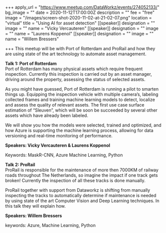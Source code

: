 +++
apply_url = "https://www.meetup.com/DataWorkz/events/274052133/"
bg_image = ""
date = 2020-11-12T17:00:00Z
description = ""
fee = "free"
image = "/images/screen-shot-2020-11-02-at-21-02-07.png"
location = "virtual"
title = "Using AI for asset detection"
[[speaker]]
designation = ""
image = ""
name = "Vicky Vercauteren"
[[speaker]]
designation = ""
image = ""
name = "Laurens Koppenol"
[[speaker]]
designation = ""
image = ""
name = "Willem Bressers"

+++
This meetup will be with Port of Rotterdam and ProRail and how they are using state of the art technology to automate asset management.

**Talk 1: Port of Rotterdam**  
Port of Rotterdam has many physical assets which require frequent inspection. Currently this inspection is carried out by an asset manager, driving around the property, assessing the status of selected assets.

As you might have guessed, Port of Rotterdam is running a pilot to smarten things up. Equipping the inspection vehicle with multiple camera’s, labeling collected frames and training machine learning models to detect, localize and assess the quality of relevant assets. The first use case surface estimation of “Sleuven”, which will be soon be succeeded by several other assets which have already been labeled.

We will show you how the models were selected, trained and optimized, and how Azure is supporting the machine learning process, allowing for data versioning and real-time monitoring of performance.

**Speakers: Vicky Vercauteren & Laurens Koppenol**

Keywords: MaskR-CNN, Azure Machine Learning, Python

**Talk 2: ProRail**  
ProRail is responsible for the maintenance of more then 7000KM of railway roads throughout The Netherlands, so imagine the impact if one track gets broken! Currently the inspection of all these tracks is done manually.

ProRail together with support from Dataworkz is  shifting from manually inspecting the tracks to automatically determine if maintenance is needed by using state of the art Computer Vision and Deep Learning techniques. In this talk they will explain how.

**Speakers: Willem Bressers**

keywords: Azure, Machine Learning, Python
